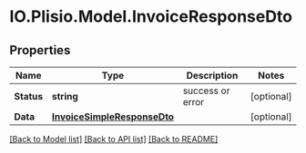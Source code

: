 # IO.Plisio.Model.InvoiceResponseDto
## Properties

Name | Type | Description | Notes
------------ | ------------- | ------------- | -------------
**Status** | **string** | success or error | [optional] 
**Data** | [**InvoiceSimpleResponseDto**](InvoiceSimpleResponseDto.md) |  | [optional] 

[[Back to Model list]](../README.md#documentation-for-models) [[Back to API list]](../README.md#documentation-for-api-endpoints) [[Back to README]](../README.md)

